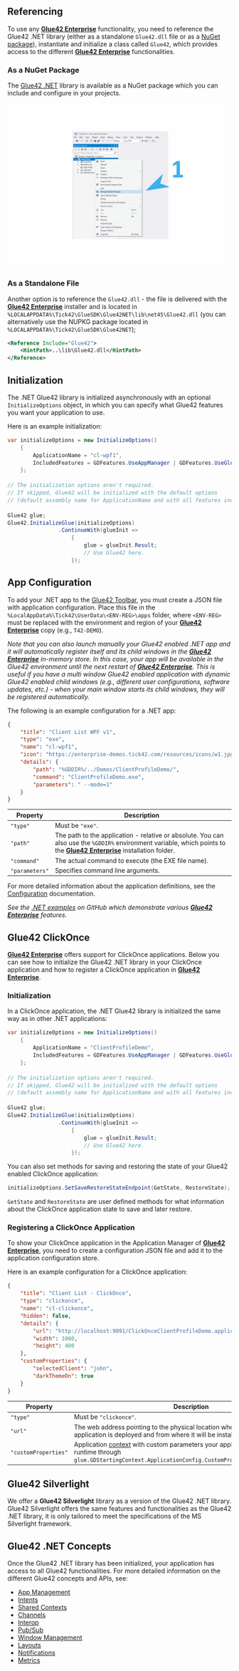 ## Referencing

To use any [**Glue42 Enterprise**](https://glue42.com/enterprise/) functionality, you need to reference the Glue42 .NET library (either as a standalone `Glue42.dll` file or as a [NuGet package](https://www.nuget.org/packages/Glue42/)), instantiate and initialize a class called `Glue42`, which provides access to the different [**Glue42 Enterprise**](https://glue42.com/enterprise/) functionalities.

### As a NuGet Package

The [Glue42 .NET](https://www.nuget.org/packages/Glue42/) library is available as a NuGet package which you can include and configure in your projects.

![NuGet Package](../../../../images/nuget-package.gif)

### As a Standalone File

Another option is to reference the `Glue42.dll` - the file is delivered with the [**Glue42 Enterprise**](https://glue42.com/enterprise/) installer and is located in `%LOCALAPPDATA%\Tick42\GlueSDK\Glue42NET\lib\net45\Glue42.dll` (you can alternatively use the NUPKG package located in `%LOCALAPPDATA%\Tick42\GlueSDK\Glue42NET`);

```xml
<Reference Include="Glue42">
    <HintPath>..\lib\Glue42.dll</HintPath>
</Reference>
```

## Initialization

The .NET Glue42 library is initialized asynchronously with an optional `InitializeOptions` object, in which you can specify what Glue42 features you want your application to use.

Here is an example initialization:

```csharp
var initializeOptions = new InitializeOptions()
    {
        ApplicationName = "cl-wpf1",
        IncludedFeatures = GDFeatures.UseAppManager | GDFeatures.UseGlueWindows
    };

// The initialization options aren't required.
// If skipped, Glue42 will be initialized with the default options
// (default assembly name for ApplicationName and with all features included).

Glue42 glue;
Glue42.InitializeGlue(initializeOptions)
                .ContinueWith(glueInit =>
                    {
                        glue = glueInit.Result;
                        // Use Glue42 here.
                    });

```

## App Configuration

To add your .NET app to the [Glue42 Toolbar](../../../../glue42-concepts/glue42-toolbar/index.html), you must create a JSON file with application configuration. Place this file in the `%LocalAppData%\Tick42\UserData\<ENV-REG>\apps` folder, where `<ENV-REG>` must be replaced with the environment and region of your [**Glue42 Enterprise**](https://glue42.com/enterprise/) copy (e.g., `T42-DEMO`).

*Note that you can also launch manually your Glue42 enabled .NET app and it will automatically register itself and its child windows in the [**Glue42 Enterprise**](https://glue42.com/enterprise/) in-memory store. In this case, your app will be available in the Glue42 environment until the next restart of [**Glue42 Enterprise**](https://glue42.com/enterprise/). This is useful if you have a multi window Glue42 enabled application with dynamic Glue42 enabled child windows (e.g., different user configurations, software updates, etc.) - when your main window starts its child windows, they will be registered automatically.*

The following is an example configuration for a .NET app:

```json
{
    "title": "Client List WPF v1",
    "type": "exe",
    "name": "cl-wpf1",
    "icon": "https://enterprise-demos.tick42.com/resources/icons/w1.jpg",
    "details": {
        "path": "%GDDIR%/../Demos/ClientProfileDemo/",
        "command": "ClientProfileDemo.exe",
        "parameters": " --mode=1"
    }
}
```

| Property | Description |
|----------|-------------|
| `"type"` | Must be `"exe"`. |
| `"path"` | The path to the application - relative or absolute. You can also use the `%GDDIR%` environment variable, which points to the [**Glue42 Enterprise**](https://glue42.com/enterprise/) installation folder. |
| `"command"` | The actual command to execute (the EXE file name). |
| `"parameters"` | Specifies command line arguments. |

For more detailed information about the application definitions, see the [Configuration](../../../../developers/configuration/application/index.html#app_configuration-exe) documentation.

*See the [.NET examples](https://github.com/Glue42/net-examples) on GitHub which demonstrate various [**Glue42 Enterprise**](https://glue42.com/enterprise/) features.*

## Glue42 ClickOnce

[**Glue42 Enterprise**](https://glue42.com/enterprise/) offers support for ClickOnce applications. Below you can see how to initialize the Glue42 .NET library in your ClickOnce application and how to register a ClickOnce application in [**Glue42 Enterprise**](https://glue42.com/enterprise/).

### Initialization

In a ClickOnce application, the .NET Glue42 library is initialized the same way as in other .NET applications:

```csharp
var initializeOptions = new InitializeOptions()
    {
        ApplicationName = "ClientProfileDemo",
        IncludedFeatures = GDFeatures.UseAppManager | GDFeatures.UseGlueWindows
    };

// The initialization options aren't required.
// If skipped, Glue42 will be initialized with the default options
// (default assembly name for ApplicationName and with all features included).

Glue42 glue;
Glue42.InitializeGlue(initializeOptions)
                .ContinueWith(glueInit =>
                    {
                        glue = glueInit.Result;
                        // Use Glue42 here.
                    });

```

You can also set methods for saving and restoring the state of your Glue42 enabled ClickOnce application:

```csharp
initializeOptions.SetSaveRestoreStateEndpoint(GetState, RestoreState);
```

`GetState` and `RestoreState` are user defined methods for what information about the ClickOnce application state to save and later restore.

### Registering a ClickOnce Application

To show your ClickOnce application in the Application Manager of [**Glue42 Enterprise**](https://glue42.com/enterprise/), you need to create a configuration JSON file and add it to the application configuration store.

Here is an example configuration for a ClickOnce application:

```json
{
    "title": "Client List - ClickOnce",
    "type": "clickonce",
    "name": "cl-clickonce",
    "hidden": false,
    "details": {
        "url": "http://localhost:9091/ClickOnceClientProfileDemo.application",
        "width": 1000,
        "height": 400
    },
    "customProperties": {
        "selectedClient": "john",
        "darkThemeOn": true
    }
}
```

| Property | Description |
|----------|-------------|
| `"type"` | Must be `"clickonce"`. |
| `"url"` | The web address pointing to the physical location where the ClickOnce application is deployed and from where it will be installed on the user machine. |
| `"customProperties"` | Application [context](../../../../glue42-concepts/data-sharing-between-apps/shared-contexts/net/index.html) with custom parameters your application can access at runtime through `glue.GDStartingContext.ApplicationConfig.CustomProperties["propertyName"]`. |

## Glue42 Silverlight

We offer a **Glue42 Silverlight** library as a version of the Glue42 .NET library. Glue42 Silverlight offers the same features and functionalities as the Glue42 .NET library, it is only tailored to meet the specifications of the MS Silverlight framework.

## Glue42 .NET Concepts

Once the Glue42 .NET library has been initialized, your application has access to all Glue42 functionalities. For more detailed information on the different Glue42 concepts and APIs, see:

- [App Management](../../../../glue42-concepts/application-management/net/index.html)
- [Intents](../../../../glue42-concepts/intents/net/index.html)
- [Shared Contexts](../../../../glue42-concepts/data-sharing-between-apps/shared-contexts/net/index.html)
- [Channels](../../../../glue42-concepts/data-sharing-between-apps/channels/net/index.html)
- [Interop](../../../../glue42-concepts/data-sharing-between-apps/interop/net/index.html)
- [Pub/Sub](../../../../glue42-concepts/data-sharing-between-apps/pub-sub/net/index.html)
- [Window Management](../../../../glue42-concepts/windows/window-management/net/index.html)
- [Layouts](../../../../glue42-concepts/windows/layouts/net/index.html)
- [Notifications](../../../../glue42-concepts/notifications/net/index.html)
- [Metrics](../../../../glue42-concepts/metrics/net/index.html)